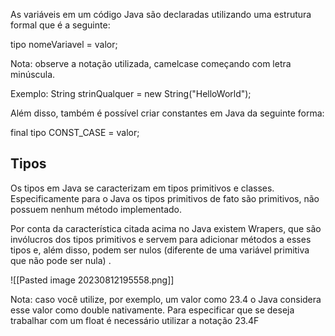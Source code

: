 As variáveis em um código Java são declaradas utilizando uma estrutura formal que é a seguinte:

tipo nomeVariavel = valor;

Nota: observe a notação utilizada, camelcase começando com letra minúscula.

Exemplo: String strinQualquer = new String("HelloWorld");

Além disso, também é possível criar constantes em Java da seguinte forma:

final tipo CONST_CASE = valor;
## Tipos

Os tipos em Java se caracterizam em tipos primitivos e classes. Especificamente para o Java os tipos primitivos de fato são primitivos, não possuem nenhum método implementado. 

Por conta da característica citada acima no Java existem Wrapers, que são invólucros dos tipos primitivos e servem para adicionar métodos a esses tipos e, além disso, podem ser nulos (diferente de uma variável primitiva que não pode ser nula) .


![[Pasted image 20230812195558.png]]

Nota: caso você utilize, por exemplo, um valor como 23.4 o Java considera esse valor como double nativamente. Para especificar que se deseja trabalhar com um float é necessário utilizar a notação 23.4F